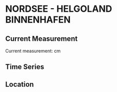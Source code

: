 # NORDSEE - HELGOLAND BINNENHAFEN

## Current Measurement

Current measurement: <Value topic="rivers/pegel-online/NORDSEE/HELGOLAND BINNENHAFEN/measurementValue"/> cm

## Time Series

<TimeSeries topic="rivers/pegel-online/NORDSEE/HELGOLAND BINNENHAFEN/measurementValue" period="week" />

## Location

<WorldMap>
  <Marker lat="54.17889396322482" lon="7.889904217347014" labelTopic="rivers/pegel-online/NORDSEE/HELGOLAND BINNENHAFEN" />
</WorldMap>
